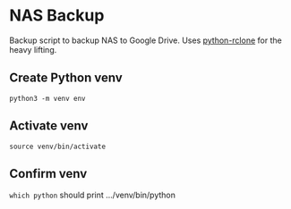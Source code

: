 # NAS Backup

Backup script to backup NAS to Google Drive. Uses [python-rclone](https://github.com/ddragosd/python-rclone) for the heavy lifting.

## Create Python venv

`python3 -m venv env`

## Activate venv

`source venv/bin/activate`

## Confirm venv

`which python` should print .../venv/bin/python
